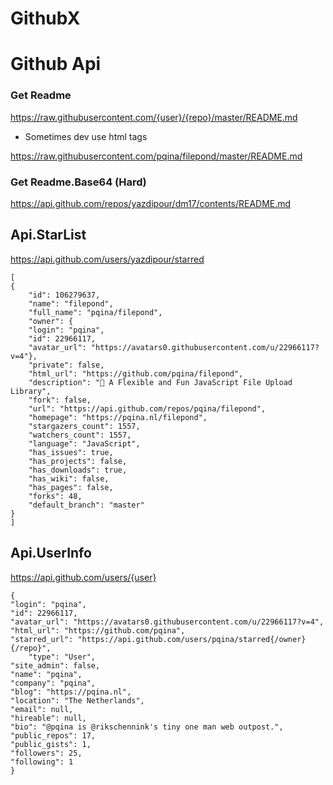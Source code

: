 # GithubX

# Github Api

### Get Readme
https://raw.githubusercontent.com/{user}/{repo}/master/README.md

* Sometimes dev use html tags

https://raw.githubusercontent.com/pqina/filepond/master/README.md

### Get Readme.Base64 (Hard)

https://api.github.com/repos/yazdipour/dm17/contents/README.md


## Api.StarList

https://api.github.com/users/yazdipour/starred


    [
    {
        "id": 106279637,
        "name": "filepond",
        "full_name": "pqina/filepond",
        "owner": {
        "login": "pqina",
        "id": 22966117,
        "avatar_url": "https://avatars0.githubusercontent.com/u/22966117?v=4"},
        "private": false,
        "html_url": "https://github.com/pqina/filepond",
        "description": "🌊 A Flexible and Fun JavaScript File Upload Library",
        "fork": false,
        "url": "https://api.github.com/repos/pqina/filepond",
        "homepage": "https://pqina.nl/filepond",
        "stargazers_count": 1557,
        "watchers_count": 1557,
        "language": "JavaScript",
        "has_issues": true,
        "has_projects": false,
        "has_downloads": true,
        "has_wiki": false,
        "has_pages": false,
        "forks": 48,
        "default_branch": "master"
    }
    ]

## Api.UserInfo
https://api.github.com/users/{user}

    {
    "login": "pqina",
    "id": 22966117,
    "avatar_url": "https://avatars0.githubusercontent.com/u/22966117?v=4",
    "html_url": "https://github.com/pqina",
    "starred_url": "https://api.github.com/users/pqina/starred{/owner}{/repo}",
        "type": "User",
    "site_admin": false,
    "name": "pqina",
    "company": "pqina",
    "blog": "https://pqina.nl",
    "location": "The Netherlands",
    "email": null,
    "hireable": null,
    "bio": "@pqina is @rikschennink's tiny one man web outpost.",
    "public_repos": 17,
    "public_gists": 1,
    "followers": 25,
    "following": 1
    }
